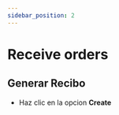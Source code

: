 ```yaml
---
sidebar_position: 2
---
```

# Receive orders


## Generar Recibo

- Haz clic en la opcion **Create**
